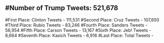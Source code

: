 #Number of Trump Tweets: 521,678
---
#First Place: Clinton Tweets - 111,531
#Second Place: Cruz Tweets - 107,650
#Third Place: Rubio Tweets - 83,246
#Fourth Place: Sanders Tweets - 56,954
#Fifth Place: Carson Tweets - 13,167
#Sixth Place: Jeb! Tweets - 8,664
#Seventh Place: Kasich Tweets - 6,916
#Last Place: Total Tweets -  
